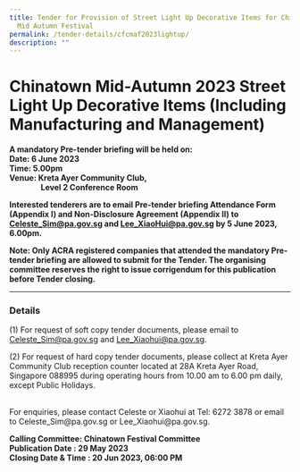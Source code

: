 ```yaml
---
title: Tender for Provision of Street Light Up Decorative Items for Chinatown
  Mid Autumn Festival
permalink: /tender-details/cfcmaf2023lightup/
description: ""
---
```

Chinatown Mid-Autumn 2023 Street Light Up Decorative Items (Including Manufacturing and Management)
=======================================
**A mandatory Pre-tender briefing will be held on: <br>
Date: 6 June 2023 <br>
Time: 5.00pm <br>
Venue: Kreta Ayer Community Club, <br> &nbsp;&nbsp;&nbsp;&nbsp;&nbsp;&nbsp;&nbsp;&nbsp;&nbsp;&nbsp;&nbsp;&nbsp;&nbsp;&nbsp;&nbsp;&nbsp;
Level 2 Conference Room**

**Interested tenderers are to email Pre-tender briefing Attendance Form (Appendix I) and Non-Disclosure Agreement (Appendix II)  to Celeste_Sim@pa.gov.sg and Lee_XiaoHui@pa.gov.sg by 5 June 2023, 6.00pm.**

**Note: Only ACRA registered companies that attended the mandatory Pre-tender briefing are allowed to submit for the Tender. The organising committee reserves the right to issue corrigendum for this publication before Tender closing.<br>** 

* * *
### Details
(1) For request of soft copy tender documents, please email to Celeste_Sim@pa.gov.sg and Lee_Xiaohui@pa.gov.sg.

(2) For request of hard copy tender documents, please collect at Kreta Ayer Community Club reception counter located at 28A Kreta Ayer Road, Singapore 088995 during operating hours from 10.00 am to 6.00 pm daily, except Public Holidays.

<br>
For enquiries, please contact Celeste or Xiaohui at Tel: 6272 3878 or email to Celeste_Sim@pa.gov.sg or Lee_Xiaohui@pa.gov.sg.

**Calling Committee: Chinatown Festival Committee**<br>
**Publication Date : 29 May 2023** <br>
**Closing Date &amp; Time : 20 Jun 2023, 06:00 PM**